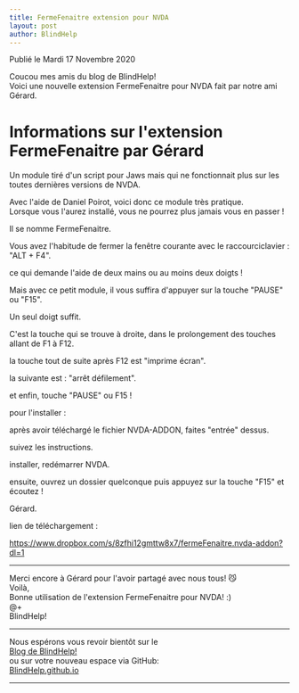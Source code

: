 ```yaml
---
title: FermeFenaitre extension pour NVDA
layout: post
author: BlindHelp
---
```


<footer>Publié le Mardi 17 Novembre 2020</footer>


Coucou mes amis du blog de BlindHelp!    
Voici une  nouvelle extension FermeFenaitre pour NVDA fait  par notre ami  Gérard.    

# Informations sur l'extension FermeFenaitre par Gérard #

Un module tiré d'un script pour Jaws mais qui ne fonctionnait plus sur les toutes dernières versions de NVDA.    

Avec l'aide de Daniel Poirot, voici donc ce module très pratique.    
Lorsque vous l'aurez installé, vous ne pourrez plus jamais vous en passer !    

Il se nomme FermeFenaitre.    

Vous avez l'habitude de fermer la fenêtre courante avec le raccourciclavier : "ALT + F4".    

ce qui demande l'aide de deux mains ou au moins deux doigts !    

Mais avec ce petit module, il vous suffira d'appuyer sur la touche "PAUSE" ou "F15".    

Un seul doigt suffit.    

C'est la touche qui se trouve à droite, dans le prolongement des touches allant de F1 à F12.    

la touche tout de suite après F12 est "imprime écran".    

la suivante est : "arrêt défilement".    

et enfin, touche "PAUSE" ou F15 !    

pour l'installer :    

après avoir téléchargé le fichier NVDA-ADDON, faites "entrée" dessus.    

suivez les instructions.    

installer, redémarrer NVDA.    

ensuite, ouvrez un dossier quelconque puis appuyez sur la touche "F15" et écoutez !    

Gérard.    

lien de téléchargement :    

<https://www.dropbox.com/s/8zfhi12gmttw8x7/fermeFenaitre.nvda-addon?dl=1>

---

Merci encore à Gérard pour l'avoir partagé avec nous tous! 😼    
Voilà,    
Bonne utilisation  de l'extension FermeFenaitre pour NVDA! :)    
@+    
BlindHelp!    

---

Nous espérons vous revoir bientôt sur le      
[Blog de BlindHelp!](http://blindhelp.blogspot.fr/)                    
ou sur  votre nouveau espace via GitHub:                     
[BlindHelp.github.io](https://blindhelp.github.io)                    

---